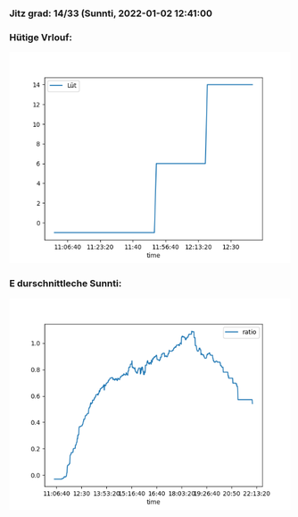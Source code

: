 ### Jitz grad: 14/33 (Sunnti, 2022-01-02 12:41:00

### Hütige Vrlouf:
![Graph](Today.png)

### E durschnittleche Sunnti:
![Graph](Sunnti.png)